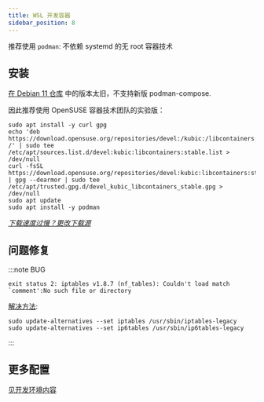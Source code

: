 ```yaml
---
title: WSL 开发容器
sidebar_position: 8
---
```


推荐使用 `podman`: 不依赖 systemd 的无 root 容器技术

## 安装

[在 Debian 11 仓库](https://packages.debian.org/stable/podman)
中的版本太旧，不支持新版 podman-compose.

因此推荐使用 OpenSUSE 容器技术团队的实验版：

```shell
sudo apt install -y curl gpg
echo 'deb https://download.opensuse.org/repositories/devel:/kubic:/libcontainers:/stable/Debian_11/ /' | sudo tee /etc/apt/sources.list.d/devel:kubic:libcontainers:stable.list > /dev/null
curl -fsSL https://download.opensuse.org/repositories/devel:kubic:libcontainers:stable/Debian_11/Release.key | gpg --dearmor | sudo tee /etc/apt/trusted.gpg.d/devel_kubic_libcontainers_stable.gpg > /dev/null
sudo apt update
sudo apt install -y podman
```

_[下载速度过慢？更改下载源](https://mirrorcache.opensuse.org/download/repositories/devel:/kubic:/libcontainers:/stable/Debian_11/Packages.mirrorlist)_

## 问题修复

:::note BUG

    exit status 2: iptables v1.8.7 (nf_tables): Couldn't load match `comment':No such file or directory

[解决方法](https://github.com/microsoft/WSL/issues/7948#issuecomment-1043467915):

```shell
sudo update-alternatives --set iptables /usr/sbin/iptables-legacy
sudo update-alternatives --set ip6tables /usr/sbin/ip6tables-legacy
```

:::

## 更多配置

<a href="/docs/devenv/podman" target="_blank">见开发环境内容</a>
